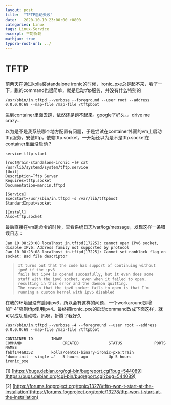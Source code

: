 ```yaml
---
layout: post
title:  "TFTP启动失败"
date:   2020-10-10 23:00:00 +0800
categories: Linux
tags: Linux-Service
excerpt: 平均负载
mathjax: true
typora-root-url: ../
---
```


# TFTP

前两天在通过kolla装standalone  ironic的时候，ironic_pxe总是起不来，看了一下，跑的command也很简单，就是启动tftp服务，并没有什么特别的

```shell
/usr/sbin/in.tftpd --verbose --foreground --user root --address 0.0.0.0:69 --map-file /map-file /tftpboot
```

进到container里面去跑，依然还是跑不起来。google了好久。。drive me crazy...

以为是不是我系统哪个地方配置有问题，于是尝试在container外面的vm上启动tftp服务。安装tftp，依赖tftp.socket，一开始还以为是不是tftp.socket在container里面没启动？

```shell
service tftp start

[root@rain-standalone-ironic ~]# cat /usr/lib/systemd/system/tftp.service
[Unit]
Description=Tftp Server
Requires=tftp.socket
Documentation=man:in.tftpd

[Service]
ExecStart=/usr/sbin/in.tftpd -s /var/lib/tftpboot
StandardInput=socket

[Install]
Also=tftp.socket
```

最后直接在vm跑命令的时候，查看系统日志/var/log/message，发现这样一条错误日志：

```shell
Jan 10 08:23:08 localhost in.tftpd[17225]: cannot open IPv6 socket, disable IPv6: Address family not supported by protocol
Jan 10 08:23:08 localhost in.tftpd[17225]: Cannot set nonblock flag on socket: Bad file descriptor
```

> ```
> It turns out that the code has support of continuing without ipv6 if the ipv6
> fails but ipv4 is opened succesfully, but it even does some stuff with the ipv6 socket, even when it failed to open, resulting in this error and the daemon quitting.
> The reason that the ipv6 socket fails to open is that I'm running a custom kernel with ipv6 disabled
> ```

在我的环境里没有启用ipv6，所以会有这样的问题，一个workaround是增加"-4"强制tftp使用ipv4。最终把ironic_pxe的启动command改成下面这样，就可以成功启动啦。妈呀，折腾了我好久

```shell
/usr/sbin/in.tftpd --verbose -4 --foreground --user root --address 0.0.0.0:69 --map-file /map-file /tftpboot

CONTAINER ID        IMAGE                                        COMMAND                  CREATED             STATUS              PORTS               NAMES
f6bf144a8352        kolla/centos-binary-ironic-pxe:train         "dumb-init --single-…"   5 hours ago         Up 5 hours                              ironic_pxe
```

[1] [https://bugs.debian.org/cgi-bin/bugreport.cgi?bug=544089](https://bugs.debian.org/cgi-bin/bugreport.cgi?bug=544089)

[2] [https://forums.fogproject.org/topic/13278/tftp-won-t-start-at-the-installation](https://forums.fogproject.org/topic/13278/tftp-won-t-start-at-the-installation)